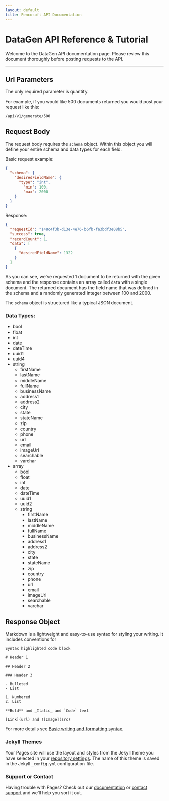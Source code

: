 ```yaml
---
layout: default
title: Fencosoft API Documentation
---
```

# DataGen API Reference & Tutorial

Welcome to the DataGen API documentation page. 
Please review this document thoroughly before posting requests to the API.

* * *
## Url Parameters
The only required parameter is quantity.

For example, if you would like 500 documents returned you would post your request like this:

```
/api/v1/generate/500
```


## Request Body
The request body requires the `schema` object.
Within this object you will define your entire schema and data types for each field.

Basic request example:
```json
{
  "schema": {
    "desiredFieldName": {
      "type": "int",
        "min": 100,
        "max": 2000
	}
  }
}
```
Response:
```json
{
  "requestId": "148c4f3b-d13e-4e76-b6fb-fa3bdf3e08b5",
  "success": true,
  "recordCount": 1,
  "data": [
    {
      "desiredFieldName": 1322
    }
  ]
}
```

As you can see, we've requested 1 document to be returned with the given schema and the response contains an array called `data`
with a single document. The returned document has the field name that was defined in the schema and a randomly generated integer between 100 and 2000.

The `schema` object is structured like a typical JSON document.

### Data Types:
- bool
- float
- int
- date
- dateTime
- uuid1
- uuid4
- string
  - firstName
  - lastName
  - middleName
  - fullName
  - businessName
  - address1
  - address2
  - city
  - state
  - stateName
  - zip
  - country
  - phone
  - url
  - email
  - imageUrl
  - searchable
  - varchar
- array
  - bool
  - float
  - int
  - date
  - dateTime
  - uuid1
  - uuid2
  - string
    - firstName
    - lastName
    - middleName
    - fullName
    - businessName
    - address1
    - address2
    - city
    - state
    - stateName
    - zip
    - country
    - phone
    - url
    - email
    - imageUrl
    - searchable
    - varchar

## Response Object

Markdown is a lightweight and easy-to-use syntax for styling your writing. It includes conventions for

```
Syntax highlighted code block

# Header 1

## Header 2

### Header 3

- Bulleted
- List

1. Numbered
2. List

**Bold** and _Italic_ and `Code` text

[Link](url) and ![Image](src)
```

For more details see [Basic writing and formatting syntax](https://docs.github.com/en/github/writing-on-github/getting-started-with-writing-and-formatting-on-github/basic-writing-and-formatting-syntax).

### Jekyll Themes

Your Pages site will use the layout and styles from the Jekyll theme you have selected in your [repository settings](https://github.com/fencosoft/fencosoft.github.io/settings/pages). The name of this theme is saved in the Jekyll `_config.yml` configuration file.

### Support or Contact

Having trouble with Pages? Check out our [documentation](https://docs.github.com/categories/github-pages-basics/) or [contact support](https://support.github.com/contact) and we’ll help you sort it out.
